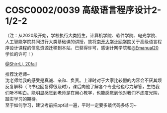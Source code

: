 
# COSC0002/0039 高级语言程序设计2-1/2-2

（注：从2020级开始，学校执行大类招生，计算机学院、软件学院、电光学院、人工智能学院共同进行大类基础课的讲授，故将[南开大学计网学院](https://nkucs.icu)关于高级语言程序设计课程的信息资源迁移到本站。已获得许可，感谢计网学院和[@Emanual20](https://github.com/Emanual20)学长的许可！）

[@ShirrLi, 20fall](https://github.com/ShirrLi)

推荐沈老师~\
沈老师给我的感受是真诚、亲和、负责。上课时对于大家比较懵的内容会不厌其烦反复解释（飞书也回复得很及时），课后向他了解各个专业他也尽力解答，生怕我们听不明白。能明显感觉到老师是在用心教学，也能感觉到他对我们不虚度光阴，踏实学习的期待。\
至于如何学习，建议考前把ppt过一遍，平时一定要多敲代码多练习\~